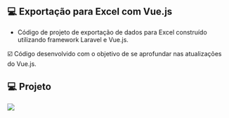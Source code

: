 ## 💻 Exportação para Excel com Vue.js

- Código de projeto de exportação de dados para Excel construído utilizando framework Laravel e Vue.js.

☑️ Código desenvolvido com o objetivo de se aprofundar nas atualizações do Vue.js.


## 💻 Projeto

<img src="https://r2.easyimg.io/13l0ekmqj/captura_de_tela_2024-03-19_191434.png">
